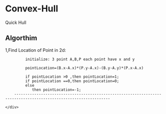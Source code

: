 # Convex-Hull
Quick Hull

<h2>Algorthim</h2>
    <div>
       1,Find Location of Point in 2d:
             
             initialize: 3 point A,B,P each point have x and y
                        
             pointLocation=(B.x-A.x)*(P.y-A.x)-(B.y-A.y)*(P.x-A.x)
             
             if pointLocation >0 ,then pointLocation=1;
             if pointLocation ==0,then pointLocation=0;
             else 
                then pointLocation=-1;
        -----------------------------------------------------------------------------------------------------------------

    </div>
